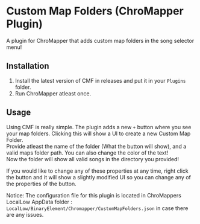 ﻿# Custom Map Folders (ChroMapper Plugin)
A plugin for ChroMapper that adds custom map folders in the song selector menu!

## Installation
1) Install the latest version of CMF in releases and put it in your ``Plugins`` folder.
2) Run ChroMapper atleast once.


## Usage 
Using CMF is really simple. The plugin adds a new ``+`` button where you see your map folders. Clicking this will show a UI to create a new Custom Map Folder.
<br>
Provide atleast the name of the folder (What the button will show), and a valid maps folder path. You can also change the color of the text!
<br>
Now the folder will show all valid songs in the directory you provided!

If you would like to change any of these properties at any time, right click the button and it will show a slightly modified UI so you can change any of the properties of the button.

Notice: The configuration file for this plugin is located in ChroMappers LocalLow AppData folder : ``LocalLow/BinaryElement/Chromapper/CustomMapFolders.json`` in case there are any issues.